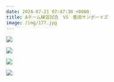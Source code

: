 ```yaml
---
date: 2024-07-21 07:47:38 +0000
title: Aチーム練習試合　VS　豊田サンボーイズ
image: /img/177.jpg
---
```

![](/img/178.jpg)

![](/img/179.jpg)

![](/img/180.jpg)

![](/img/181.jpg)
